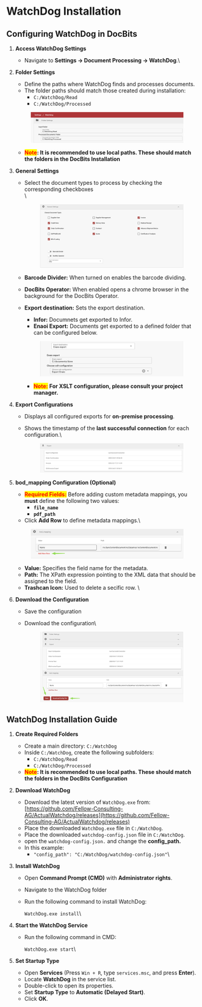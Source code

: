 # WatchDog Installation

## Configuring WatchDog in DocBits

1. **Access WatchDog Settings**
   * Navigate to **Settings → Document Processing → WatchDog**.\

2.  **Folder Settings**

    * Define the paths where WatchDog finds and processes documents.
    * The folder paths should match those created during installation:
      * `C:/WatchDog/Read`
      * `C:/WatchDog/Processed`

    <div data-full-width="true"><figure><img src="../../.gitbook/assets/image (405).png" alt=""><figcaption></figcaption></figure></div>

    * <mark style="color:red;">**Note**</mark>**:  It is recommended to use local paths. These should match the folders in the DocBits Installation**
3. **General Settings**
   *   Select the document types to process by checking the corresponding checkboxes\
       \


       <figure><img src="../../.gitbook/assets/image (1).png" alt=""><figcaption></figcaption></figure>
   * **Barcode Divider:** When turned on enables the barcode dividing.
   * **DocBits Operator:** When enabled opens a chrome browser in the background for the DocBits Operator.
   *   **Export destination:** Sets the export destination.&#x20;

       * **Infor:** Documnets get exported to Infor.
       * **Enaoi Export:** Documents get exported to a defined folder that can be configured below.&#x20;

       <figure><img src="../../.gitbook/assets/image (1) (4).png" alt=""><figcaption></figcaption></figure>

       * <mark style="color:red;">**Note:**</mark> **For XSLT configuration, please consult your project manager.**
4. **Export Configurations**
   * Displays all configured exports for **on-premise processing**.
   *   Shows the timestamp of the **last successful connection** for each configuration.\




       <figure><img src="../../.gitbook/assets/image (425).png" alt=""><figcaption></figcaption></figure>
5.  **bod\_mapping Configuration (Optional)**

    * <mark style="color:red;">**Required Fields:**</mark> Before adding custom metadata mappings, you **must** define the following two values:
      * **`file_name`**&#x20;
      * **`pdf_path`**&#x20;
    * Click **Add Row** to define metadata mappings.\


    <figure><img src="../../.gitbook/assets/image (426).png" alt=""><figcaption></figcaption></figure>

    * **Value:** Specifies the field name for the metadata.
    * **Path:** The XPath expression pointing to the XML data that should be assigned to the field.
    * **Trashcan Icon:** Used to delete a secific row. \

6. **Download the Configuration**&#x20;
   * Save the configuration&#x20;
   *   Download the configuration\


       <figure><img src="../../.gitbook/assets/image (427).png" alt=""><figcaption></figcaption></figure>

## WatchDog Installation Guide

1. **Create Required Folders**
   * Create a main directory: `C:/WatchDog`
   * Inside `C:/WatchDog`, create the following subfolders:
     * `C:/WatchDog/Read`
     * `C:/WatchDog/Processed`
   * <mark style="color:red;">**Note**</mark>**:  It is recommended to use local paths. These should match the folders in the DocBits Configuration**
2. **Download WatchDog**
   * Download the latest version of `WatchDog.exe` from:\
     [ ](https://github.com/Fellow-Consulting-AG/ActualWatchdog/releases)[https://github.com/Fellow-Consulting-AG/ActualWatchdog/releases](https://github.com/Fellow-Consulting-AG/ActualWatchdog/releases)
   * Place the downloaded `WatchDog.exe` file in `C:/WatchDog`.
   * Place the downloaded `watchdog-config.json` file in `C:/WatchDog`.
   * open the `watchdog-config.json.`  and change the **config\_path.**&#x20;
   * In this example:
     * `"config_path": "C:/WatchDog/watchdog-config.json"`\

3. **Install WatchDog**
   * Open **Command Prompt (CMD)** with **Administrator rights**.
   * Navigate to the WatchDog folder&#x20;
   *   Run the following command to install WatchDog:

       `WatchDog.exe install`\

4. **Start the WatchDog Service**
   *   Run the following command in CMD:

       `WatchDog.exe start`\

5. **Set Startup Type**
   * Open **Services** (Press `Win + R`, type `services.msc`, and press **Enter**).
   * Locate **WatchDog** in the service list.
   * Double-click to open its properties.
   * Set **Startup Type** to **Automatic (Delayed Start)**.
   * Click **OK**.

